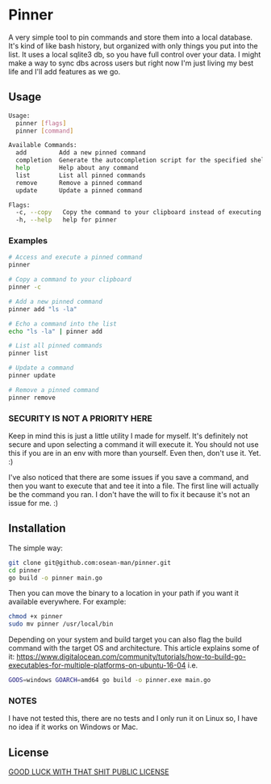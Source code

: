 # Pinner

A very simple tool to pin commands and store them into a local database. It's kind of like bash history, but 
organized with only things you put into the list. It uses a local sqlite3 db, so you have full control over your data.
I might make a way to sync dbs across users but right now I'm just living my best life and I'll add features as we go.

## Usage

```bash
Usage:
  pinner [flags]
  pinner [command]

Available Commands:
  add         Add a new pinned command
  completion  Generate the autocompletion script for the specified shell
  help        Help about any command
  list        List all pinned commands
  remove      Remove a pinned command
  update      Update a pinned command

Flags:
  -c, --copy   Copy the command to your clipboard instead of executing it
  -h, --help   help for pinner


```

### Examples
```bash
# Access and execute a pinned command
pinner

# Copy a command to your clipboard
pinner -c 

# Add a new pinned command
pinner add "ls -la"

# Echo a command into the list
echo "ls -la" | pinner add

# List all pinned commands
pinner list

# Update a command
pinner update 

# Remove a pinned command
pinner remove 
```

### SECURITY IS NOT A PRIORITY HERE
Keep in mind this is just a little utility I made for myself. It's definitely not secure and upon selecting a command it
will execute it. You should not use this if you are in an env with more than yourself. Even then, don't use it. Yet. :)

I've also noticed that there are some issues if you save a command, and then you want to execute that and tee it into a 
file. The first line will actually be the command you ran. I don't have the will to fix it because it's not
an issue for me. :)


## Installation
The simple way:
```bash
git clone git@github.com:osean-man/pinner.git
cd pinner 
go build -o pinner main.go 
```

Then you can move the binary to a location in your path if you want it available everywhere. For example:
```bash
chmod +x pinner
sudo mv pinner /usr/local/bin
```

Depending on your system and build target you can also flag the build command with the target OS and architecture.
This article explains some of it: https://www.digitalocean.com/community/tutorials/how-to-build-go-executables-for-multiple-platforms-on-ubuntu-16-04
i.e.
```bash
GOOS=windows GOARCH=amd64 go build -o pinner.exe main.go
```

### NOTES
I have not tested this, there are no tests and I only run it on Linux so, I have no idea if it works on Windows or Mac.

## License
[GOOD LUCK WITH THAT SHIT PUBLIC LICENSE](https://github.com/osean-man/pinner/blob/master/LICENSE)
